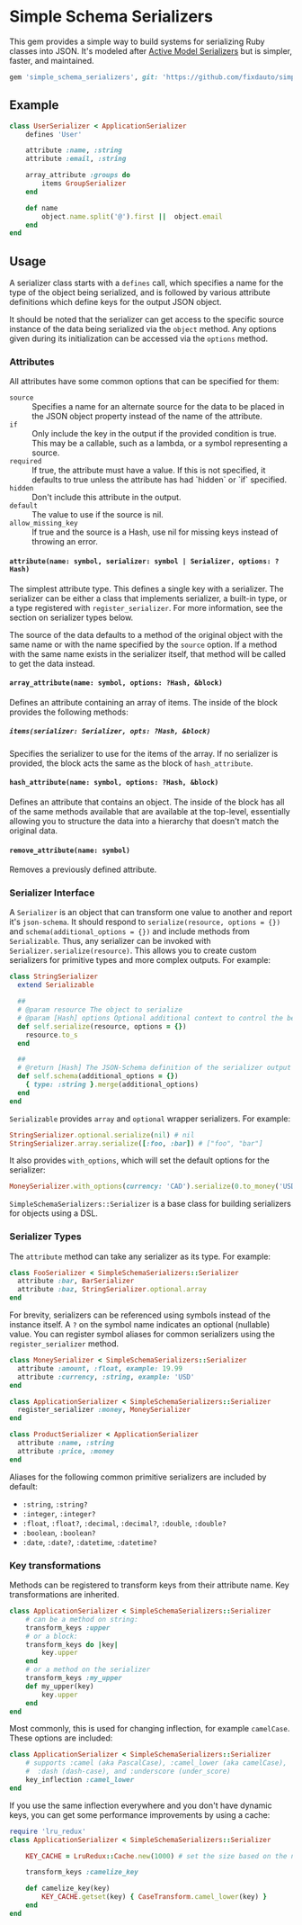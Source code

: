 Simple Schema Serializers
=========================

This gem provides a simple way to build systems for serializing Ruby classes into JSON. It's modeled after [Active Model Serializers](https://github.com/rails-api/active_model_serializers) but is simpler, faster, and maintained.

```ruby
gem 'simple_schema_serializers', git: 'https://github.com/fixdauto/simple_schema_serializers.git', ref: 'v1.0.0'
```

Example
-------

```ruby
class UserSerializer < ApplicationSerializer
	defines 'User'

	attribute :name, :string
	attribute :email, :string

	array_attribute :groups do
		items GroupSerializer
	end

	def name
		object.name.split('@').first ||  object.email
	end
end
```

Usage
-----

A serializer class starts with a `defines` call, which specifies a name for the type of the object being serialized, and is followed by various attribute definitions which define keys for the output JSON object.

It should be noted that the serializer can get access to the specific source instance of the data being serialized via the `object` method. Any options given during its initialization can be accessed via the `options` method.

### Attributes

All attributes have some common options that can be specified for them:

<dl>
	<dt><code>source</code></dt>
	<dd>Specifies a name for an alternate source for the data to be placed in the JSON object property instead of the name of the attribute.</dd>
	<dt><code>if</code></dt>
	<dd>Only include the key in the output if the provided condition is true. This may be a callable, such as a lambda, or a symbol representing a source.</dd>
	<dt><code>required</code></dt>
	<dd>If true, the attribute must have a value. If this is not specified, it defaults to true unless the attribute has had `hidden` or `if` specified.</dd>
	<dt><code>hidden</code></dt>
	<dd>Don't include this attribute in the output.</dd>
	<dt><code>default</code></dt>
	<dd>The value to use if the source is nil.</dd>
	<dt><code>allow_missing_key</code></dt>
	<dd>If true and the source is a Hash, use nil for missing keys instead of throwing an error.</dd>
</dl>

#### `attribute(name: symbol, serializer: symbol | Serializer, options: ?Hash)`

The simplest attribute type. This defines a single key with a serializer. The serializer can be either a class that implements serializer, a built-in type, or a type registered with `register_serializer`. For more information, see the section on serializer types below.

The source of the data defaults to a method of the original object with the same name or with the name specified by the `source` option. If a method with the same name exists in the serializer itself, that method will be called to get the data instead.

#### `array_attribute(name: symbol, options: ?Hash, &block)`

Defines an attribute containing an array of items. The inside of the block provides the following methods:

##### `items(serializer: Serializer, opts: ?Hash, &block)`

Specifies the serializer to use for the items of the array. If no serializer is provided, the block acts the same as the block of `hash_attribute`.

#### `hash_attribute(name: symbol, options: ?Hash, &block)`

Defines an attribute that contains an object. The inside of the block has all of the same methods available that are available at the top-level, essentially allowing you to structure the data into a hierarchy that doesn't match the original data.

#### `remove_attribute(name: symbol)`

Removes a previously defined attribute.

### Serializer Interface

A `Serializer` is an object that can transform one value to another and report it's `json-schema`. It should respond to `serialize(resource, options = {})` and `schema(additional_options = {})` and include methods from `Serializable`.  Thus, any serializer can be invoked with `Serializer.serialize(resource)`. This allows you to create custom serializers for primitive types and more complex outputs. For example:

```ruby
class StringSerializer
  extend Serializable

  ##
  # @param resource The object to serialize
  # @param [Hash] options Optional additional context to control the behavior of the serializer
  def self.serialize(resource, options = {})
    resource.to_s
  end

  ##
  # @return [Hash] The JSON-Schema definition of the serializer output
  def self.schema(additional_options = {})
    { type: :string }.merge(additional_options)
  end
end
```

`Serializable` provides `array` and `optional` wrapper serializers. For example:

```ruby
StringSerializer.optional.serialize(nil) # nil
StringSerializer.array.serialize([:foo, :bar]) # ["foo", "bar"]
```

It also provides `with_options`, which will set the default options for the serializer:

```ruby
MoneySerializer.with_options(currency: 'CAD').serialize(0.to_money('USD'))
```

`SimpleSchemaSerializers::Serializer` is a base class for building serializers for objects using a DSL.

### Serializer Types

The `attribute` method can take any serializer as its type. For example:

```ruby
class FooSerializer < SimpleSchemaSerializers::Serializer
  attribute :bar, BarSerializer
  attribute :baz, StringSerializer.optional.array
end
```

For brevity, serializers can be referenced using symbols instead of the instance itself. A `?` on the symbol name indicates an optional (nullable) value. You can register symbol aliases for common serializers using the `register_serializer` method.

```ruby
class MoneySerializer < SimpleSchemaSerializers::Serializer
  attribute :amount, :float, example: 19.99
  attribute :currency, :string, example: 'USD'
end

class ApplicationSerializer < SimpleSchemaSerializers::Serializer
  register_serializer :money, MoneySerializer
end

class ProductSerializer < ApplicationSerializer
  attribute :name, :string
  attribute :price, :money
end
```

Aliases for the following common primitive serializers are included by default:

- `:string`, `:string?`
- `:integer`, `:integer?`
- `:float`, `:float?`, `:decimal`, `:decimal?`, `:double`, `:double?`
- `:boolean`, `:boolean?`
- `:date`, `:date?`, `:datetime`, `:datetime?`

### Key transformations

Methods can be registered to transform keys from their attribute name. Key transformations are inherited.

```ruby
class ApplicationSerializer < SimpleSchemaSerializers::Serializer
	# can be a method on string:
	transform_keys :upper
	# or a block:
	transform_keys do |key|
		key.upper
	end
	# or a method on the serializer
	transform_keys :my_upper
	def my_upper(key)
		key.upper
	end
end
```

Most commonly, this is used for changing inflection, for example `camelCase`. These options are included:

```ruby
class ApplicationSerializer < SimpleSchemaSerializers::Serializer
	# supports :camel (aka PascalCase), :camel_lower (aka camelCase),
	#  :dash (dash-case), and :underscore (under_score)
	key_inflection :camel_lower
end
```

If you use the same inflection everywhere and you don't have dynamic keys, you can get some performance improvements by using a cache:

```ruby
require 'lru_redux'
class ApplicationSerializer < SimpleSchemaSerializers::Serializer

	KEY_CACHE = LruRedux::Cache.new(1000) # set the size based on the number of unique keys you have

	transform_keys :camelize_key

	def camelize_key(key)
		KEY_CACHE.getset(key) { CaseTransform.camel_lower(key) }
	end
end
```
